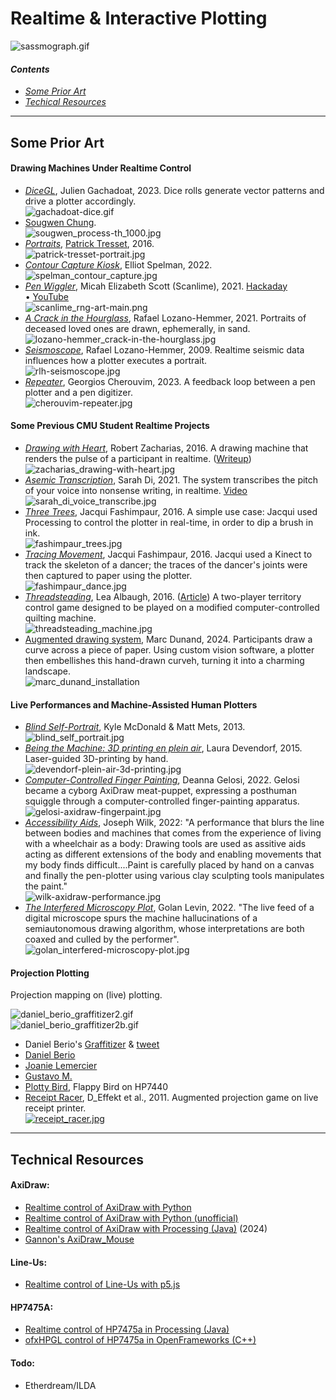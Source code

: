# Realtime & Interactive Plotting

![sassmograph.gif](img/sassmograph.gif)

#### *Contents*

* [*Some Prior Art*](#some-prior-art)
* [*Techical Resources*](#technical-resources)

---

## Some Prior Art

#### Drawing Machines Under Realtime Control

* [*DiceGL*](https://twitter.com/v3ga/status/1734285242809065546), Julien Gachadoat, 2023. Dice rolls generate vector patterns and drive a plotter accordingly.<br />![gachadoat-dice.gif](img/gachadoat-dice.gif)
* [Sougwen Chung](https://www.youtube.com/watch?v=hpEE_s0pN64).<br />![sougwen_process-th_1000.jpg](img/sougwen_process-th_1000.jpg)
* [*Portraits*](https://www.youtube.com/watch?v=A4dQIuD6xbA), [Patrick Tresset](https://patricktresset.com/new/), 2016.<br />![patrick-tresset-portrait.jpg](img/patrick-tresset-portrait.jpg)
* [*Contour Capture Kiosk*](https://twitter.com/golan/status/1554593715875987456), Elliot Spelman, 2022.<br />![spelman_contour_capture.jpg](img/spelman_contour_capture.jpg)
* [*Pen Wiggler*](https://scanlime.org/2021/05/scanlime055-pen-wiggler/), Micah Elizabeth Scott (Scanlime), 2021. [Hackaday](https://hackaday.com/2021/05/14/random-robot-makes-random-art/#more-476118) • [YouTube](https://www.youtube.com/watch?v=3a4-ZxISiRM) <br />![scanlime_rng-art-main.png](img/scanlime_rng-art-main.png)
* [*A Crack in the Hourglass*](https://www.youtube.com/watch?v=BsVsULhoSbM), Rafael Lozano-Hemmer, 2021. Portraits of deceased loved ones are drawn, ephemerally, in sand.<br />![lozano-hemmer_crack-in-the-hourglass.jpg](img/lozano-hemmer_crack-in-the-hourglass.jpg)
* [*Seismoscope*](https://vimeo.com/46055629), Rafael Lozano-Hemmer, 2009. Realtime seismic data influences how a plotter executes a portrait.<br />![rlh-seismoscope.jpg](img/rlh-seismoscope.jpg)
* [*Repeater*](https://twitter.com/creativeapps/status/1736747265023242264), Georgios Cherouvim, 2023. A feedback loop between a pen plotter and a pen digitizer.<br />![cherouvim-repeater.jpg](img/cherouvim-repeater.jpg)


#### Some Previous CMU Student Realtime Projects

* [*Drawing with Heart*](https://www.youtube.com/watch?v=Gso9xMhnO-M), Robert Zacharias, 2016. A drawing machine that renders the pulse of a participant in realtime. ([Writeup](https://ems.andrew.cmu.edu/2016/zach/02/17/drawing-with-heart/))<br />![zacharias_drawing-with-heart.jpg](img/zacharias_drawing-with-heart.jpg)
* [*Asemic Transcription*](https://courses.ideate.cmu.edu/60-428/f2021/author/grape/), Sarah Di, 2021. The system transcribes the pitch of your voice into nonsense writing, in realtime. [Video](https://www.youtube.com/watch?v=_alznpKj0AE)<br />![sarah_di_voice_transcribe.jpg](img/sarah_di_voice_transcribe.jpg)
* [*Three Trees*](https://www.youtube.com/watch?v=fv8tembgAcA), Jacqui Fashimpaur, 2016. A simple use case: Jacqui used Processing to control the plotter in real-time, in order to dip a brush in ink.<br />![fashimpaur_trees.jpg](img/fashimpaur_trees.jpg)
* [*Tracing Movement*](https://www.youtube.com/watch?v=zw7HS-e2mCk), Jacqui Fashimpaur, 2016. Jacqui used a Kinect to track the skeleton of a dancer; the traces of the dancer's joints were then captured to paper using the plotter.<br />![fashimpaur_dance.jpg](img/fashimpaur_dance.jpg)
* [*Threadsteading*](http://lea.zone/threadsteading.html), Lea Albaugh, 2016. ([Article](https://dl.acm.org/doi/10.1145/2851581.2889466)) A two-player territory control game designed to be played on a modified computer-controlled quilting machine.<br />![threadsteading_machine.jpg](img/threadsteading_machine.jpg)
* [Augmented drawing system](https://www.youtube.com/watch?v=MfCeOq2Uj1s), Marc Dunand, 2024. Participants draw a curve across a piece of paper. Using custom vision software, a plotter then embellishes this hand-drawn curveh, turning it into a charming landscape.<br />![marc_dunand_installation](img/marc_dunand_installation.jpg)


#### Live Performances and Machine-Assisted Human Plotters

* [*Blind Self-Portrait*](https://vimeo.com/78431948), Kyle McDonald & Matt Mets, 2013.<br />![blind_self_portrait.jpg](img/blind_self_portrait.jpg)
* [*Being the Machine: 3D printing en plein air*](http://beingthemachine.com/?p=114), Laura Devendorf, 2015. Laser-guided 3D-printing by hand.<br />![devendorf-plein-air-3d-printing.jpg](img/devendorf-plein-air-3d-printing.jpg)
* [*Computer-Controlled Finger Painting*](https://twitter.com/golan/status/1552509950424821760), Deanna Gelosi, 2022. Gelosi became a cyborg AxiDraw meat-puppet, expressing a posthuman squiggle through a computer-controlled finger-painting apparatus.<br />![gelosi-axidraw-fingerpaint.jpg](img/gelosi-axidraw-fingerpaint.jpg)
* [*Accessibility Aids*](https://art.josephwilk.net/projects/accessibility_aids.html), Joseph Wilk, 2022: "A performance that blurs the line between bodies and machines that comes from the experience of living with a wheelchair as a body: Drawing tools are used as assitive aids acting as different extensions of the body and enabling movements that my body finds difficult....Paint is carefully placed by hand on a canvas and finally the pen-plotter using various clay sculpting tools manipulates the paint."<br />![wilk-axidraw-performance.jpg](img/wilk-axidraw-performance.jpg)
* [*The Interfered Microscopy Plot*](https://www.youtube.com/watch?v=CBZDvtHyRfo&t=1382s), Golan Levin, 2022. "The live feed of a digital microscope spurs the machine hallucinations of a semiautonomous drawing algorithm, whose interpretations are both coaxed and culled by the performer".<br />![golan_interfered-microscopy-plot.jpg](img/golan_interfered-microscopy-plot.jpg)

#### Projection Plotting

Projection mapping on (live) plotting. 

![daniel_berio_graffitizer2.gif](img/daniel_berio_graffitizer2.gif)<br />![daniel_berio_graffitizer2b.gif](img/daniel_berio_graffitizer2b.gif)

* Daniel Berio's [Graffitizer](https://www.enist.org/post/drawing_machines/graffitizer-2/) & [tweet](https://twitter.com/colormotor/status/1320356812424646657)
* [Daniel Berio](https://twitter.com/colormotor/status/1415020778542800900)
* [Joanie Lemercier](https://twitter.com/JoanieLemercier/status/719283368119152641)
* [Gustavo M.](https://twitter.com/bustavo/status/1509923339195719690)
* [Plotty Bird](https://github.com/WesleyAC/plotty-bird), Flappy Bird on HP7440
* [Receipt Racer](https://vimeo.com/24987120), D_Effekt et al., 2011. Augmented projection game on live receipt printer.<br />[![receipt_racer.jpg](img/receipt_racer.jpg)](https://vimeo.com/24987120)

---

## Technical Resources

#### AxiDraw: 

* [Realtime control of AxiDraw with Python](https://axidraw.com/doc/py_api/#quick-start-interactive-xy)
* [Realtime control of AxiDraw with Python (unofficial)](https://github.com/fogleman/axi)
* [Realtime control of AxiDraw with Processing (Java)](https://github.com/golanlevin/DrawingWithMachines/blob/main/machines/axidraw/realtime_processing/simple_mouse_axidraw_2024/simple_mouse_axidraw_2024.pde) (2024)
* [Gannon's AxiDraw_Mouse](https://github.com/madelinegannon/axidraw/tree/master/AxiDraw_Mouse)

#### Line-Us: 

* [Realtime control of Line-Us with p5.js](https://github.com/golanlevin/DrawingWithMachines/tree/main/machines/line-us/p5js/lineus_p5js_realtime)

#### HP7475A: 

* [Realtime control of HP7475a in Processing (Java)](https://github.com/golanlevin/DrawingWithMachines/blob/main/machines/hp7475a/processing/realtime_7475a/realtime_7475a.pde)
* [ofxHPGL control of HP7475a in OpenFrameworks (C++)](https://github.com/NickHardeman/ofxHPGL)

#### Todo: 

* Etherdream/ILDA
